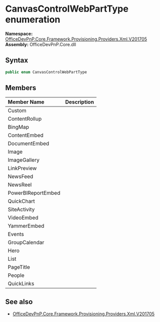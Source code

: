 # CanvasControlWebPartType  enumeration
  

**Namespace:** [OfficeDevPnP.Core.Framework.Provisioning.Providers.Xml.V201705](OfficeDevPnP.Core.Framework.Provisioning.Providers.Xml.V201705.md)  
**Assembly:** OfficeDevPnP.Core.dll  
## Syntax
```C#
public enum CanvasControlWebPartType
```
## Members
|**Member Name**|**Description**|
|:-----|:-----|
| Custom | 
| ContentRollup | 
| BingMap | 
| ContentEmbed | 
| DocumentEmbed | 
| Image | 
| ImageGallery | 
| LinkPreview | 
| NewsFeed | 
| NewsReel | 
| PowerBIReportEmbed | 
| QuickChart | 
| SiteActivity | 
| VideoEmbed | 
| YammerEmbed | 
| Events | 
| GroupCalendar | 
| Hero | 
| List | 
| PageTitle | 
| People | 
| QuickLinks | 

## See also
- [OfficeDevPnP.Core.Framework.Provisioning.Providers.Xml.V201705](OfficeDevPnP.Core.Framework.Provisioning.Providers.Xml.V201705.md)
